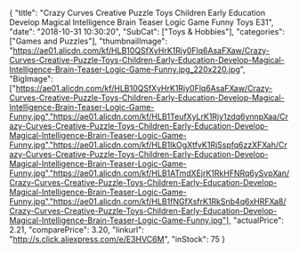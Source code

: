 {
	"title": "Crazy Curves Creative Puzzle Toys Children Early Education Develop Magical Intelligence Brain Teaser Logic Game Funny Toys E31",
	"date": "2018-10-31 10:30:20",
	"SubCat": ["Toys & Hobbies"],
	"categories": ["Games and Puzzles"],
	"thumbnailImage": "https://ae01.alicdn.com/kf/HLB10QSfXyHrK1Rjy0Flq6AsaFXaw/Crazy-Curves-Creative-Puzzle-Toys-Children-Early-Education-Develop-Magical-Intelligence-Brain-Teaser-Logic-Game-Funny.jpg_220x220.jpg",
	"BigImage": ["https://ae01.alicdn.com/kf/HLB10QSfXyHrK1Rjy0Flq6AsaFXaw/Crazy-Curves-Creative-Puzzle-Toys-Children-Early-Education-Develop-Magical-Intelligence-Brain-Teaser-Logic-Game-Funny.jpg","https://ae01.alicdn.com/kf/HLB1TeufXyLrK1Rjy1zdq6ynnpXaa/Crazy-Curves-Creative-Puzzle-Toys-Children-Early-Education-Develop-Magical-Intelligence-Brain-Teaser-Logic-Game-Funny.jpg","https://ae01.alicdn.com/kf/HLB1lkOgXtfvK1RjSspfq6zzXFXah/Crazy-Curves-Creative-Puzzle-Toys-Children-Early-Education-Develop-Magical-Intelligence-Brain-Teaser-Logic-Game-Funny.jpg","https://ae01.alicdn.com/kf/HLB1ATmdXEjrK1RkHFNRq6ySvpXan/Crazy-Curves-Creative-Puzzle-Toys-Children-Early-Education-Develop-Magical-Intelligence-Brain-Teaser-Logic-Game-Funny.jpg","https://ae01.alicdn.com/kf/HLB1fNGfXsfrK1RkSnb4q6xHRFXa8/Crazy-Curves-Creative-Puzzle-Toys-Children-Early-Education-Develop-Magical-Intelligence-Brain-Teaser-Logic-Game-Funny.jpg"],
	"actualPrice": 2.21,
	"comparePrice": 3.20,
	"linkurl": "http://s.click.aliexpress.com/e/E3HVC6M",
	"inStock": 75
}
